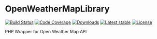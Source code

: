 OpenWeatherMapLibrary
=====================

[![Build Status](https://img.shields.io/travis/MarioBlazek/OpenWeatherMapLibrary.svg?style=flat-square)](https://travis-ci.org/MarioBlazek/OpenWeatherMapLibrary)
[![Code Coverage](https://img.shields.io/codecov/c/github/MarioBlazek/OpenWeatherMapLibrary.svg?style=flat-square)](https://codecov.io/gh/MarioBlazek/OpenWeatherMapLibrary)
[![Downloads](https://img.shields.io/packagist/dt/marioblazek/open-weather-map-library.svg?style=flat-square)](https://packagist.org/packages/marioblazek/open-weather-map-library)
[![Latest stable](https://img.shields.io/packagist/v/marioblazek/open-weather-map-library.svg?style=flat-square)](https://packagist.org/packages/marioblazek/open-weather-map-library)
[![License](https://img.shields.io/packagist/l/marioblazek/open-weather-map-library.svg?style=flat-square)](https://packagist.org/packages/marioblazek/open-weather-map-library)

PHP Wrapper for Open Weather Map API
